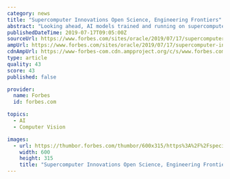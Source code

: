 ```yaml
---
category: news
title: "Supercomputer Innovations Open Science, Engineering Frontiers"
abstract: "Looking ahead, AI models trained and running on supercomputers could be applied to object recognition and frame-by-frame labeling in the copious camera data generated by self-driving cars, said Wolfgang Dreyer, a senior principal product manager at Oracle."
publishedDateTime: 2019-07-17T09:05:00Z
sourceUrl: https://www.forbes.com/sites/oracle/2019/07/17/supercomputer-innovations-open-science-engineering-frontiers/
ampUrl: https://www.forbes.com/sites/oracle/2019/07/17/supercomputer-innovations-open-science-engineering-frontiers/amp/
cdnAmpUrl: https://www-forbes-com.cdn.ampproject.org/c/s/www.forbes.com/sites/oracle/2019/07/17/supercomputer-innovations-open-science-engineering-frontiers/amp/
type: article
quality: 43
score: 43
published: false

provider:
  name: Forbes
  id: forbes.com

topics:
  - AI
  - Computer Vision

images:
  - url: https://thumbor.forbes.com/thumbor/600x315/https%3A%2F%2Fspecials-images.forbesimg.com%2Fimageserve%2F5d2e906d4c687b0008a57449%2F960x0.jpg
    width: 600
    height: 315
    title: "Supercomputer Innovations Open Science, Engineering Frontiers"
---
```

